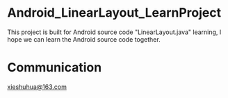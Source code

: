 # Android_LinearLayout_LearnProject
This project is built for Android source code "LinearLayout.java" learning, I hope we can learn the Android source code together.
# Communication
xieshuhua@163.com
